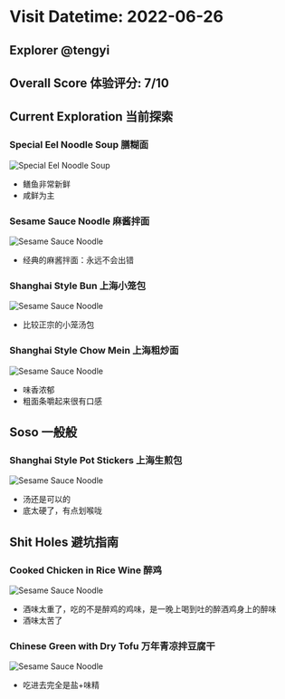 # Visit Datetime: 2022-06-26

## Explorer @tengyi

## Overall Score 体验评分: 7/10

## Current Exploration 当前探索

### Special Eel Noodle Soup 膳糊面

![Special Eel Noodle Soup](June26_22/Special%20Eeel%20Noodle%20Soup.jpg)

- 鳝鱼非常新鲜
- 咸鲜为主

### Sesame Sauce Noodle 麻酱拌面

![Sesame Sauce Noodle](June26_22/Sesame%20Sauce%20Noodle.jpg)

- 经典的麻酱拌面：永远不会出错

### Shanghai Style Bun 上海小笼包

![Sesame Sauce Noodle](June26_22/Shanghai%20Style%20Bun.jpg)

- 比较正宗的小笼汤包

### Shanghai Style Chow Mein 上海粗炒面

![Sesame Sauce Noodle](June26_22/Shanghai%20Style%20Chow%20Mein.jpg)

- 味香浓郁
- 粗面条嚼起来很有口感

## Soso 一般般

### Shanghai Style Pot Stickers 上海生煎包

![Sesame Sauce Noodle](June26_22/Shanghai%20Style%20Pot%20Stickers.jpg)

- 汤还是可以的
- 底太硬了，有点划喉咙

## Shit Holes 避坑指南

### Cooked Chicken in Rice Wine 醉鸡

![Sesame Sauce Noodle](June26_22/Cooked%20Chicken%20in%20Rice%20Wine.jpg)

- 酒味太重了，吃的不是醉鸡的鸡味，是一晚上喝到吐的醉酒鸡身上的醉味
- 酒味太苦了

### Chinese Green with Dry Tofu 万年青凉拌豆腐干

![Sesame Sauce Noodle](June26_22/Chinese%20Green%20with%20Dry%20Tofu.jpg)

- 吃进去完全是盐+味精